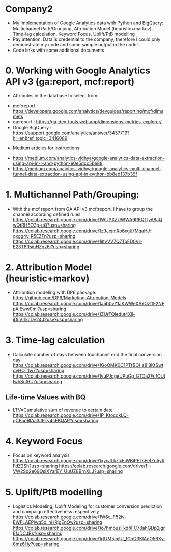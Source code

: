 # Company2
- My implementation of Google Analytics data with Python and BigQuery: Multichannel Path/Grouping, Attribution Model (heuristic+markov), Time-lag calculation, Keyword Focus, Uplift/PtB modelling
- Pay attention: Data is credential to the company, therefore I could only demonstrate my code and some sample output in the code!
- Code links with some additional documents

# 0. Working with Google Analytics API v3 (ga:report, mcf:report)
* Attributes in the database to select from:
- mcf:report : https://developers.google.com/analytics/devguides/reporting/mcf/dimsmets
- ga:report : https://ga-dev-tools.web.app/dimensions-metrics-explorer/
- Google BigQuery : https://support.google.com/analytics/answer/3437719?hl=en&ref_topic=3416089

* Medium articles for instructions:
- https://medium.com/analytics-vidhya/google-analytics-data-extraction-using-api-in-r-and-python-e0e5dcc5be88
- https://medium.com/analytics-vidhya/google-analytics-multi-channel-funnel-data-extraction-using-api-in-python-bb8ed137b39f

# 1. Multichannel Path/Grouping:
* With the mcf report from GA API v3 mcf:report, I have to group the channel according defined rules
https://colab.research.google.com/drive/1WUPXZUWWA9RKQTIyA8aQwQtRH5O3p-uQ?usp=sharing
https://colab.research.google.com/drive/1z9JojmRo6xgk7MqaHJ-qxgg4v_R5EZFn?usp=sharing
https://colab.research.google.com/drive/1jltvVV7Q7ToFD0Vr-E23T8RsiuHZgz6I?usp=sharing

# 2. Attribution Model (heuristic+markov)
* Attribution modeling with DP6 package: https://github.com/DP6/Marketing-Attribution-Models
https://colab.research.google.com/drive/1J5b0yY1JKWWeXAYOzftE2NFpAiEww0mI?usp=sharing
https://colab.research.google.com/drive/1ZUrTQledut4Xll-jDLVI1kcDy24J2usv?usp=sharing

# 3. Time-lag calculation
* Calculate number of days between touchpoint end the final conversion day
https://colab.research.google.com/drive/1GoQMK0C1PTfBOl_s8l8KtSwtdyHOT1w7?usp=sharing
https://colab.research.google.com/drive/1vuPJdgeUPuGg_GTOa2FufOUtIwhSut6U?usp=sharing

## Life-time Values with BQ
* LTV=Cumulative sum of revenue to certain date
https://colab.research.google.com/drive/1P_KtocdkLQ-qCF5pRIAa3J9Ty4cEKQAP?usp=sharing

# 4. Keyword Focus
* Focus on keyword analysis
https://colab.research.google.com/drive/1xycJLkzlxEiWBiPETsEetZo5yRFdZ2Sh?usp=sharing
https://colab.research.google.com/drive/1--VW2Sd2e69QsiXYarEY_UuUZ8BrnXLJ?usp=sharing

# 5. Uplift/PtB modelling
* Logistics Modeling, Uplift Modeling for customer conversion prediction and campaign effectiveness respectively
https://colab.research.google.com/drive/1W6c_F52iv-EWFLAEPjwq5d_nHRjgEnQw?usp=sharing
https://colab.research.google.com/drive/1o7hmpuzTkd4FC78ahGDp2jgrEfJDCJBs?usp=sharing
https://colab.research.google.com/drive/1rtUM5ibjUt_1GbQ3KIAoO56Xy-8mz6Hy?usp=sharing
